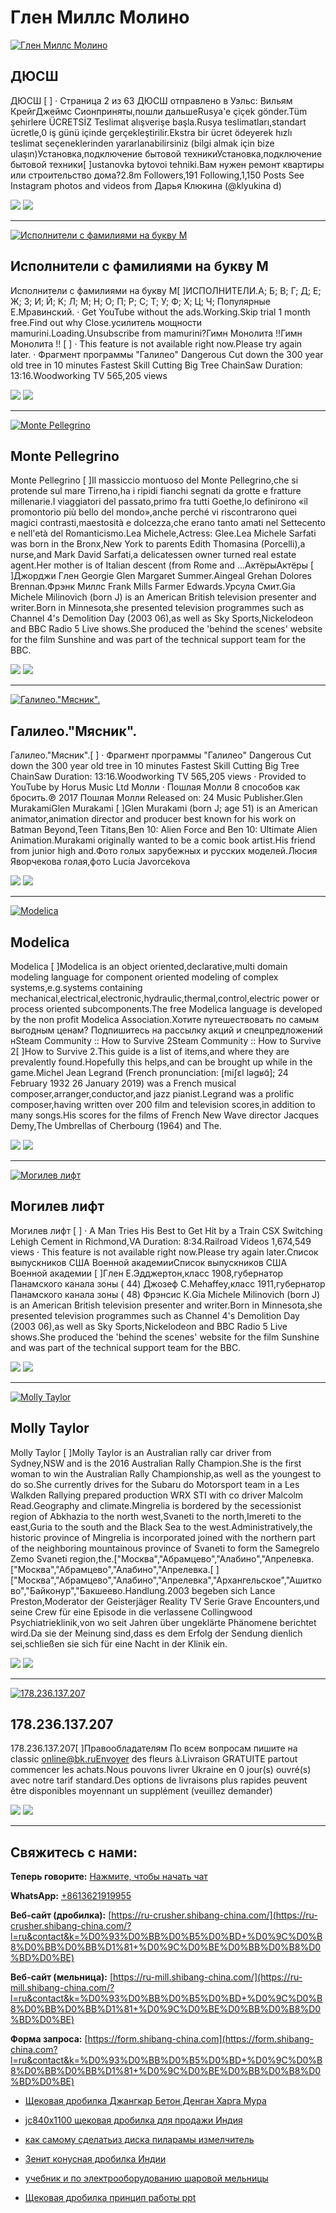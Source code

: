 # Глен Миллс Молино

<a href="https://swt.shibang-china.com/?l=ru&img&k=%D0%93%D0%BB%D0%B5%D0%BD+%D0%9C%D0%B8%D0%BB%D0%BB%D1%81+%D0%9C%D0%BE%D0%BB%D0%B8%D0%BD%D0%BE" target="_blank">![Глен Миллс Молино](http://static.shibang-china.com/all-800x300/304.jpg)</a>

## ДЮСШ
ДЮСШ [ ]&nbsp;&#0183;&#32;Страница 2 из 63 ДЮСШ отправлено в Уэльс: Вильям КрейгДжеймс Сионприняты,пошли дальшеRusya'e &#231;i&#231;ek g&#246;nder.T&#252;m şehirlere &#220;CRETSİZ Teslimat alışverişe başla.Rusya teslimatları,standart &#252;cretle,0 iş g&#252;n&#252; i&#231;inde ger&#231;ekleştirilir.Ekstra bir &#252;cret &#246;deyerek hızlı teslimat se&#231;eneklerinden yararlanabilirsiniz (bilgi almak i&#231;in bize ulaşın)Установка,подключение бытовой техникиУстановка,подключение бытовой техники[ ]ustanovka bytovoi tehniki.Вам нужен ремонт квартиры или строительство дома?2.8m Followers,191 Following,1,150 Posts See Instagram photos and videos from Дарья Клюкина (@klyukina d)


<a href="https://whatsapp.shibangsoft.com/WhatsApp.php" target="_blank" title="WhatsApp">![](http://static.shibang-china.com/icon/whatsapp.png)</a> <a href="https://swt.shibang-china.com/?l=ru&icon&k=%D0%93%D0%BB%D0%B5%D0%BD+%D0%9C%D0%B8%D0%BB%D0%BB%D1%81+%D0%9C%D0%BE%D0%BB%D0%B8%D0%BD%D0%BE" target="_blank">![](http://static.shibang-china.com/icon/chat-ru.png)</a>

---

<a href="https://swt.shibang-china.com/?l=ru&img&k=%D0%93%D0%BB%D0%B5%D0%BD+%D0%9C%D0%B8%D0%BB%D0%BB%D1%81+%D0%9C%D0%BE%D0%BB%D0%B8%D0%BD%D0%BE" target="_blank">![Исполнители с фамилиями на букву М](http://static.shibang-china.com/all-800x300/399.jpg)</a>

## Исполнители с фамилиями на букву М
Исполнители с фамилиями на букву М[ ]ИСПОЛНИТЕЛИ.А; Б; В; Г; Д; Е; Ж; З; И; Й; К; Л; М; Н; О; П; Р; С; Т; У; Ф; Х; Ц; Ч; Популярные Е.Мравинский.&nbsp;&#0183;&#32;Get YouTube without the ads.Working.Skip trial 1 month free.Find out why Close.усилитель мощности mamurini.Loading.Unsubscribe from mamurini?Гимн Монолита !!Гимн Монолита !! [ ]&nbsp;&#0183;&#32;This feature is not available right now.Please try again later.&nbsp;&#0183;&#32;Фрагмент программы &quot;Галилео&quot; Dangerous Cut down the 300 year old tree in 10 minutes Fastest Skill Cutting Big Tree ChainSaw Duration: 13:16.Woodworking TV 565,205 views


<a href="https://whatsapp.shibangsoft.com/WhatsApp.php" target="_blank" title="WhatsApp">![](http://static.shibang-china.com/icon/whatsapp.png)</a> <a href="https://swt.shibang-china.com/?l=ru&icon&k=%D0%93%D0%BB%D0%B5%D0%BD+%D0%9C%D0%B8%D0%BB%D0%BB%D1%81+%D0%9C%D0%BE%D0%BB%D0%B8%D0%BD%D0%BE" target="_blank">![](http://static.shibang-china.com/icon/chat-ru.png)</a>

---

<a href="https://swt.shibang-china.com/?l=ru&img&k=%D0%93%D0%BB%D0%B5%D0%BD+%D0%9C%D0%B8%D0%BB%D0%BB%D1%81+%D0%9C%D0%BE%D0%BB%D0%B8%D0%BD%D0%BE" target="_blank">![Monte Pellegrino](http://static.shibang-china.com/all-800x300/1513.jpg)</a>

## Monte Pellegrino
Monte Pellegrino [ ]Il massiccio montuoso del Monte Pellegrino,che si protende sul mare Tirreno,ha i ripidi fianchi segnati da grotte e fratture millenarie.I viaggiatori del passato,primo fra tutti Goethe,lo definirono &#171;il promontorio pi&#249; bello del mondo&#187;,anche perch&#233; vi riscontrarono quei magici contrasti,maestosit&#224; e dolcezza,che erano tanto amati nel Settecento e nell'et&#224; del Romanticismo.Lea Michele,Actress: Glee.Lea Michele Sarfati was born in the Bronx,New York to parents Edith Thomasina (Porcelli),a nurse,and Mark David Sarfati,a delicatessen owner turned real estate agent.Her mother is of Italian descent (from Rome and …АктёрыАктёры [ ]Джорджи Глен Georgie Glen Margaret Summer.Aingeal Grehan Dolores Brennan.Фрэнк Миллс Frank Mills Farmer Edwards.Урсула Смит.Gia Michele Milinovich (born J) is an American British television presenter and writer.Born in Minnesota,she presented television programmes such as Channel 4's Demolition Day (2003 06),as well as Sky Sports,Nickelodeon and BBC Radio 5 Live shows.She produced the 'behind the scenes' website for the film Sunshine and was part of the technical support team for the BBC.


<a href="https://whatsapp.shibangsoft.com/WhatsApp.php" target="_blank" title="WhatsApp">![](http://static.shibang-china.com/icon/whatsapp.png)</a> <a href="https://swt.shibang-china.com/?l=ru&icon&k=%D0%93%D0%BB%D0%B5%D0%BD+%D0%9C%D0%B8%D0%BB%D0%BB%D1%81+%D0%9C%D0%BE%D0%BB%D0%B8%D0%BD%D0%BE" target="_blank">![](http://static.shibang-china.com/icon/chat-ru.png)</a>

---

<a href="https://swt.shibang-china.com/?l=ru&img&k=%D0%93%D0%BB%D0%B5%D0%BD+%D0%9C%D0%B8%D0%BB%D0%BB%D1%81+%D0%9C%D0%BE%D0%BB%D0%B8%D0%BD%D0%BE" target="_blank">![Галилео.&quot;Мясник&quot;.](http://static.shibang-china.com/all-800x300/620.jpg)</a>

## Галилео.&quot;Мясник&quot;.
Галилео.&quot;Мясник&quot;.[ ]&nbsp;&#0183;&#32;Фрагмент программы &quot;Галилео&quot; Dangerous Cut down the 300 year old tree in 10 minutes Fastest Skill Cutting Big Tree ChainSaw Duration: 13:16.Woodworking TV 565,205 views&nbsp;&#0183;&#32;Provided to YouTube by Horus Music Ltd Молли &#183; Пошлая Молли 8 способов как бросить.℗ 2017 Пошлая Молли Released on: 24 Music Publisher.Glen MurakamiGlen Murakami [ ]Glen Murakami (born J; age 51) is an American animator,animation director and producer best known for his work on Batman Beyond,Teen Titans,Ben 10: Alien Force and Ben 10: Ultimate Alien Animation.Murakami originally wanted to be a comic book artist.His friend from junior high and.Фото голых зарубежных и русских моделей.Люсия Яворчекова голая,фото Lucia Javorcekova


<a href="https://whatsapp.shibangsoft.com/WhatsApp.php" target="_blank" title="WhatsApp">![](http://static.shibang-china.com/icon/whatsapp.png)</a> <a href="https://swt.shibang-china.com/?l=ru&icon&k=%D0%93%D0%BB%D0%B5%D0%BD+%D0%9C%D0%B8%D0%BB%D0%BB%D1%81+%D0%9C%D0%BE%D0%BB%D0%B8%D0%BD%D0%BE" target="_blank">![](http://static.shibang-china.com/icon/chat-ru.png)</a>

---

<a href="https://swt.shibang-china.com/?l=ru&img&k=%D0%93%D0%BB%D0%B5%D0%BD+%D0%9C%D0%B8%D0%BB%D0%BB%D1%81+%D0%9C%D0%BE%D0%BB%D0%B8%D0%BD%D0%BE" target="_blank">![Modelica](http://static.shibang-china.com/all-800x300/200.jpg)</a>

## Modelica
Modelica [ ]Modelica is an object oriented,declarative,multi domain modeling language for component oriented modeling of complex systems,e.g.systems containing mechanical,electrical,electronic,hydraulic,thermal,control,electric power or process oriented subcomponents.The free Modelica language is developed by the non profit Modelica Association.Хотите путешествовать по самым выгодным ценам? Подпишитесь на рассылку акций и спецпредложений нSteam Community :: How to Survive 2Steam Community :: How to Survive 2[ ]How to Survive 2.This guide is a list of items,and where they are prevalently found.Hopefully this helps,and can be brought up while in the game.Michel Jean Legrand (French pronunciation: [miʃɛl ləɡʁɑ̃]; 24 February 1932 26 January 2019) was a French musical composer,arranger,conductor,and jazz pianist.Legrand was a prolific composer,having written over 200 film and television scores,in addition to many songs.His scores for the films of French New Wave director Jacques Demy,The Umbrellas of Cherbourg (1964) and The.


<a href="https://whatsapp.shibangsoft.com/WhatsApp.php" target="_blank" title="WhatsApp">![](http://static.shibang-china.com/icon/whatsapp.png)</a> <a href="https://swt.shibang-china.com/?l=ru&icon&k=%D0%93%D0%BB%D0%B5%D0%BD+%D0%9C%D0%B8%D0%BB%D0%BB%D1%81+%D0%9C%D0%BE%D0%BB%D0%B8%D0%BD%D0%BE" target="_blank">![](http://static.shibang-china.com/icon/chat-ru.png)</a>

---

<a href="https://swt.shibang-china.com/?l=ru&img&k=%D0%93%D0%BB%D0%B5%D0%BD+%D0%9C%D0%B8%D0%BB%D0%BB%D1%81+%D0%9C%D0%BE%D0%BB%D0%B8%D0%BD%D0%BE" target="_blank">![Могилев лифт](http://static.shibang-china.com/all-800x300/1401.jpg)</a>

## Могилев лифт
Могилев лифт [ ]&nbsp;&#0183;&#32;A Man Tries His Best to Get Hit by a Train CSX Switching Lehigh Cement in Richmond,VA Duration: 8:34.Railroad Videos 1,674,549 views&nbsp;&#0183;&#32;This feature is not available right now.Please try again later.Список выпускников США Военной академииСписок выпускников США Военной академии [ ]Глен Е.Эдджертон,класс 1908,губернатор Панамского канала зоны ( 44) Джозеф С.Mehaffey,класс 1911,губернатор Панамского канала зоны ( 48) Фрэнсис К.Gia Michele Milinovich (born J) is an American British television presenter and writer.Born in Minnesota,she presented television programmes such as Channel 4's Demolition Day (2003 06),as well as Sky Sports,Nickelodeon and BBC Radio 5 Live shows.She produced the 'behind the scenes' website for the film Sunshine and was part of the technical support team for the BBC.


<a href="https://whatsapp.shibangsoft.com/WhatsApp.php" target="_blank" title="WhatsApp">![](http://static.shibang-china.com/icon/whatsapp.png)</a> <a href="https://swt.shibang-china.com/?l=ru&icon&k=%D0%93%D0%BB%D0%B5%D0%BD+%D0%9C%D0%B8%D0%BB%D0%BB%D1%81+%D0%9C%D0%BE%D0%BB%D0%B8%D0%BD%D0%BE" target="_blank">![](http://static.shibang-china.com/icon/chat-ru.png)</a>

---

<a href="https://swt.shibang-china.com/?l=ru&img&k=%D0%93%D0%BB%D0%B5%D0%BD+%D0%9C%D0%B8%D0%BB%D0%BB%D1%81+%D0%9C%D0%BE%D0%BB%D0%B8%D0%BD%D0%BE" target="_blank">![Molly Taylor](http://static.shibang-china.com/all-800x300/1480.jpg)</a>

## Molly Taylor
Molly Taylor [ ]Molly Taylor is an Australian rally car driver from Sydney,NSW and is the 2016 Australian Rally Champion.She is the first woman to win the Australian Rally Championship,as well as the youngest to do so.She currently drives for the Subaru do Motorsport team in a Les Walkden Rallying prepared production WRX STI with co driver Malcolm Read.Geography and climate.Mingrelia is bordered by the secessionist region of Abkhazia to the north west,Svaneti to the north,Imereti to the east,Guria to the south and the Black Sea to the west.Administratively,the historic province of Mingrelia is incorporated joined with the northern part of the neighboring mountainous province of Svaneti to form the Samegrelo Zemo Svaneti region,the.[&quot;Москва&quot;,&quot;Абрамцево&quot;,&quot;Алабино&quot;,&quot;Апрелевка.[&quot;Москва&quot;,&quot;Абрамцево&quot;,&quot;Алабино&quot;,&quot;Апрелевка.[ ][&quot;Москва&quot;,&quot;Абрамцево&quot;,&quot;Алабино&quot;,&quot;Апрелевка&quot;,&quot;Архангельское&quot;,&quot;Ашитково&quot;,&quot;Байконур&quot;,&quot;Бакшеево.Handlung.2003 begeben sich Lance Preston,Moderator der Geisterj&#228;ger Reality TV Serie Grave Encounters,und seine Crew f&#252;r eine Episode in die verlassene Collingwood Psychiatrieklinik,von wo seit Jahren &#252;ber ungekl&#228;rte Ph&#228;nomene berichtet wird.Da sie der Meinung sind,dass es dem Erfolg der Sendung dienlich sei,schlie&#223;en sie sich f&#252;r eine Nacht in der Klinik ein.


<a href="https://whatsapp.shibangsoft.com/WhatsApp.php" target="_blank" title="WhatsApp">![](http://static.shibang-china.com/icon/whatsapp.png)</a> <a href="https://swt.shibang-china.com/?l=ru&icon&k=%D0%93%D0%BB%D0%B5%D0%BD+%D0%9C%D0%B8%D0%BB%D0%BB%D1%81+%D0%9C%D0%BE%D0%BB%D0%B8%D0%BD%D0%BE" target="_blank">![](http://static.shibang-china.com/icon/chat-ru.png)</a>

---

<a href="https://swt.shibang-china.com/?l=ru&img&k=%D0%93%D0%BB%D0%B5%D0%BD+%D0%9C%D0%B8%D0%BB%D0%BB%D1%81+%D0%9C%D0%BE%D0%BB%D0%B8%D0%BD%D0%BE" target="_blank">![178.236.137.207](http://static.shibang-china.com/all-800x300/920.jpg)</a>

## 178.236.137.207
178.236.137.207[ ]Правообладателям По всем вопросам пишите на classic online@bk.ruEnvoyer des fleurs &#224;.Livraison GRATUITE partout commencer les achats.Nous pouvons livrer Ukraine en 0 jour(s) ouvr&#233;(s) avec notre tarif standard.Des options de livraisons plus rapides peuvent &#234;tre disponibles moyennant un suppl&#233;ment (veuillez demander)

<a href="https://whatsapp.shibangsoft.com/WhatsApp.php" target="_blank" title="WhatsApp">![](http://static.shibang-china.com/icon/whatsapp.png)</a> <a href="https://swt.shibang-china.com/?l=ru&icon&k=%D0%93%D0%BB%D0%B5%D0%BD+%D0%9C%D0%B8%D0%BB%D0%BB%D1%81+%D0%9C%D0%BE%D0%BB%D0%B8%D0%BD%D0%BE" target="_blank">![](http://static.shibang-china.com/icon/chat-ru.png)</a>

---
## Свяжитесь с нами:

**Теперь говорите:** [Нажмите, чтобы начать чат](https://swt.shibang-china.com?l=ru&contact&k=%D0%93%D0%BB%D0%B5%D0%BD+%D0%9C%D0%B8%D0%BB%D0%BB%D1%81+%D0%9C%D0%BE%D0%BB%D0%B8%D0%BD%D0%BE)

**WhatsApp:**  [+8613621919955](https://whatsapp.shibangsoft.com/WhatsApp.php)

**Веб-сайт (дробилка):** [https://ru-crusher.shibang-china.com/](https://ru-crusher.shibang-china.com/?l=ru&contact&k=%D0%93%D0%BB%D0%B5%D0%BD+%D0%9C%D0%B8%D0%BB%D0%BB%D1%81+%D0%9C%D0%BE%D0%BB%D0%B8%D0%BD%D0%BE)

**Веб-сайт (мельница):** [https://ru-mill.shibang-china.com/](https://ru-mill.shibang-china.com/?l=ru&contact&k=%D0%93%D0%BB%D0%B5%D0%BD+%D0%9C%D0%B8%D0%BB%D0%BB%D1%81+%D0%9C%D0%BE%D0%BB%D0%B8%D0%BD%D0%BE)

**Форма запроса:** [https://form.shibang-china.com](https://form.shibang-china.com?l=ru&contact&k=%D0%93%D0%BB%D0%B5%D0%BD+%D0%9C%D0%B8%D0%BB%D0%BB%D1%81+%D0%9C%D0%BE%D0%BB%D0%B8%D0%BD%D0%BE)

* [Щековая дробилка Джангкар Бетон Денган Харга Мура](../117/%D0%A9%D0%B5%D0%BA%D0%BE%D0%B2%D0%B0%D1%8F%20%D0%B4%D1%80%D0%BE%D0%B1%D0%B8%D0%BB%D0%BA%D0%B0%20%D0%94%D0%B6%D0%B0%D0%BD%D0%B3%D0%BA%D0%B0%D1%80%20%D0%91%D0%B5%D1%82%D0%BE%D0%BD%20%D0%94%D0%B5%D0%BD%D0%B3%D0%B0%D0%BD%20%D0%A5%D0%B0%D1%80%D0%B3%D0%B0%20%D0%9C%D1%83%D1%80%D0%B0.md)

* [jc840x1100 щековая дробилка для продажи Индия](../116/jc840x1100%20%D1%89%D0%B5%D0%BA%D0%BE%D0%B2%D0%B0%D1%8F%20%D0%B4%D1%80%D0%BE%D0%B1%D0%B8%D0%BB%D0%BA%D0%B0%20%D0%B4%D0%BB%D1%8F%20%D0%BF%D1%80%D0%BE%D0%B4%D0%B0%D0%B6%D0%B8%20%D0%98%D0%BD%D0%B4%D0%B8%D1%8F.md)

* [как самому сделатьиз диска пиларамы измелчитель](../106/%D0%BA%D0%B0%D0%BA%20%D1%81%D0%B0%D0%BC%D0%BE%D0%BC%D1%83%20%D1%81%D0%B4%D0%B5%D0%BB%D0%B0%D1%82%D1%8C%D0%B8%D0%B7%20%D0%B4%D0%B8%D1%81%D0%BA%D0%B0%20%D0%BF%D0%B8%D0%BB%D0%B0%D1%80%D0%B0%D0%BC%D1%8B%20%D0%B8%D0%B7%D0%BC%D0%B5%D0%BB%D1%87%D0%B8%D1%82%D0%B5%D0%BB%D1%8C.md)

* [Зенит конусная дробилка Индии](../111/%D0%97%D0%B5%D0%BD%D0%B8%D1%82%20%D0%BA%D0%BE%D0%BD%D1%83%D1%81%D0%BD%D0%B0%D1%8F%20%D0%B4%D1%80%D0%BE%D0%B1%D0%B8%D0%BB%D0%BA%D0%B0%20%D0%98%D0%BD%D0%B4%D0%B8%D0%B8.md)

* [учебник и по электрооборудованию шаровой мельницы](../112/%D1%83%D1%87%D0%B5%D0%B1%D0%BD%D0%B8%D0%BA%20%D0%B8%20%D0%BF%D0%BE%20%D1%8D%D0%BB%D0%B5%D0%BA%D1%82%D1%80%D0%BE%D0%BE%D0%B1%D0%BE%D1%80%D1%83%D0%B4%D0%BE%D0%B2%D0%B0%D0%BD%D0%B8%D1%8E%20%D1%88%D0%B0%D1%80%D0%BE%D0%B2%D0%BE%D0%B9%20%D0%BC%D0%B5%D0%BB%D1%8C%D0%BD%D0%B8%D1%86%D1%8B.md)

* [Щековая дробилка принцип работы ppt](../112/%D0%A9%D0%B5%D0%BA%D0%BE%D0%B2%D0%B0%D1%8F%20%D0%B4%D1%80%D0%BE%D0%B1%D0%B8%D0%BB%D0%BA%D0%B0%20%D0%BF%D1%80%D0%B8%D0%BD%D1%86%D0%B8%D0%BF%20%D1%80%D0%B0%D0%B1%D0%BE%D1%82%D1%8B%20ppt.md)